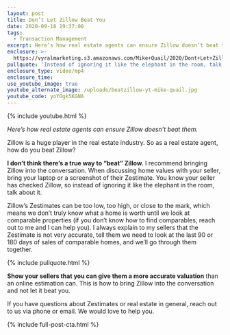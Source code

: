 ```yaml
---
layout: post
title: Don’t Let Zillow Beat You
date: 2020-09-18 19:37:00
tags:
  - Transaction Management
excerpt: Here’s how real estate agents can ensure Zillow doesn’t beat them.
enclosure: >-
  https://vyralmarketing.s3.amazonaws.com/Mike+Quail/2020/Dont+Let+Zillow+Beat+You.mp4
pullquote: 'Instead of ignoring it like the elephant in the room, talk about it.'
enclosure_type: video/mp4
enclosure_time:
use_youtube_image: true
youtube_alternate_image: /uploads/beatzillow-yt-mike-quail.jpg
youtube_code: yoYOgk5KGNA
---
```


{% include youtube.html %}

*Here’s how real estate agents can ensure Zillow doesn’t beat them.*

Zillow is a huge player in the real estate industry. So as a real estate agent, how do you beat Zillow?&nbsp;

**I don’t think there’s a true way to “beat” Zillow.** I recommend bringing Zillow into the conversation. When discussing home values with your seller, bring your laptop or a screenshot of their Zestimate. You know your seller has checked Zillow, so instead of ignoring it like the elephant in the room, talk about it.&nbsp;

Zillow’s Zestimates can be too low, too high, or close to the mark, which means we don’t truly know what a home is worth until we look at comparable properties (if you don’t know how to find comparables, reach out to me and I can help you). I always explain to my sellers that the Zestimate is not very accurate, tell them we need to look at the last 90 or 180 days of sales of comparable homes, and we’ll go through them together.&nbsp;

{% include pullquote.html %}

**Show your sellers that you can give them a more accurate valuation** than an online estimation can. This is how to bring Zillow into the conversation and not let it beat you.&nbsp;

If you have questions about Zestimates or real estate in general, reach out to us via phone or email. We would love to help you.

{% include full-post-cta.html %}
